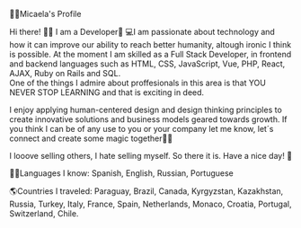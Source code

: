 👩🏼Micaela's Profile

Hi there! 👋🏼 I am a Developer🚀
💻I am passionate about technology and how it can improve our ability to reach better humanity, altough ironic I think is possible. At the moment I am skilled as a Full Stack Developer, in frontend and backend languages such as HTML, CSS, JavaScript, Vue, PHP, React, AJAX, Ruby on Rails and SQL.    
One of the things I admire about proffesionals in this area is that YOU NEVER STOP LEARNING and that is exciting in deed. 

I enjoy applying human-centered design and design thinking principles to create innovative solutions and business models geared towards growth. If you think I can be of any use to you or your company let me know, let´s connect and create some magic together🐱‍🏍  
 
I looove selling others, I hate selling myself. So there it is. Have a nice day! 🎈      
       
🤙🏼Languages I know: Spanish, English, Russian, Portuguese       
    
🌎Countries I traveled: Paraguay, Brazil, Canada, Kyrgyzstan, Kazakhstan, Russia, Turkey, Italy, France, Spain, Netherlands, Monaco, Croatia, Portugal, Switzerland, Chile.  
 
